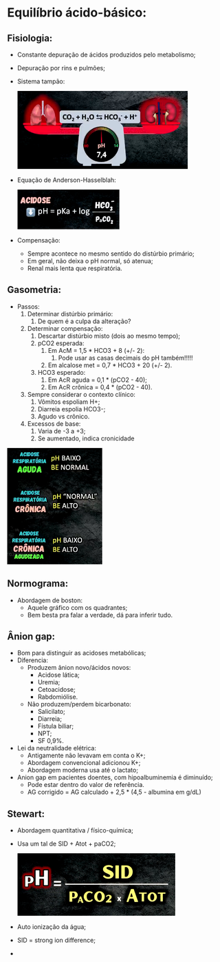 # Equilíbrio ácido-básico:

## Fisiologia:

- Constante depuração de ácidos produzidos pelo metabolismo;
- Depuração por rins e pulmões;
- Sistema tampão:
    
    ![image.png](anestesiologia/attachments/imgs/Equilíbrio-ácido-básico/image.png)
    
- Equação de Anderson-Hasselblah:
    
    ![image.png](anestesiologia/attachments/imgs/Equilíbrio-ácido-básico/image%201.png)
    
- Compensação:
    - Sempre acontece no mesmo sentido do distúrbio primário;
    - Em geral, não deixa o pH normal, só atenua;
    - Renal mais lenta que respiratória.

## Gasometria:

- Passos:
    1. Determinar distúrbio primário:
        1. De quem é a culpa da alteração?
    2. Determinar compensação:
        1. Descartar distúrbio misto (dois ao mesmo tempo);
        2. pCO2 esperada:
            1. Em AcM = 1,5 * HCO3 + 8  (+/- 2):
                1. Pode usar as casas decimais do pH também!!!!!
            2. Em alcalose met = 0,7 * HCO3 + 20 (+/- 2).
        3. HCO3 esperado:
            1. Em AcR aguda = 0,1 * (pCO2 - 40);
            2. Em AcR crônica = 0,4 * (pCO2 - 40).
    3. Sempre considerar o contexto clínico:
        1. Vômitos espoliam H+;
        2. Diarreia espolia HCO3-;
        3. Agudo vs crônico.
    4. Excessos de base:
        1. Varia de -3 a +3;
        2. Se aumentado, indica cronicidade

![image.png](anestesiologia/attachments/imgs/Equilíbrio-ácido-básico/image%202.png)

## Normograma:

- Abordagem de boston:
    - Aquele gráfico com os quadrantes;
    - Bem besta pra falar a verdade, dá para inferir tudo.

## Ânion gap:

- Bom para distinguir as acidoses metabólicas;
- Diferencia:
    - Produzem ânion novo/ácidos novos:
        - Acidose lática;
        - Uremia;
        - Cetoacidose;
        - Rabdomiólise.
    - Não produzem/perdem bicarbonato:
        - Salicilato;
        - Diarreia;
        - Fístula biliar;
        - NPT;
        - SF 0,9%.
- Lei da neutralidade elétrica:
    - Antigamente não levavam em conta o K+;
    - Abordagem convencional adicionou K+;
    - Abordagem moderna usa até o lactato;
- Anion gap em pacientes doentes, com hipoalbuminemia é diminuído;
    - Pode estar dentro do valor de referência.
    - AG corrigido = AG calculado + 2,5 * (4,5 - albumina em g/dL)

## Stewart:

- Abordagem quantitativa / físico-química;
- Usa um tal de SID + Atot + paCO2;
    
    ![image.png](anestesiologia/attachments/imgs/Equilíbrio-ácido-básico/image%203.png)
    
- Auto ionização da água;
- SID = strong ion difference;
-

